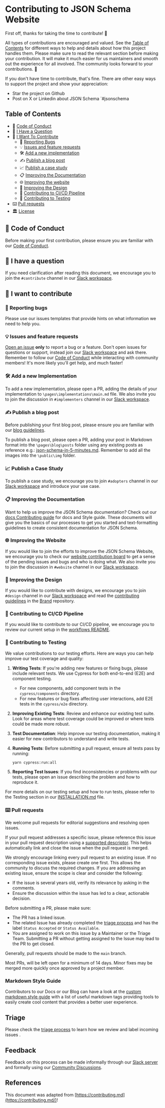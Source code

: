 # Contributing to JSON Schema Website

First off, thanks for taking the time to contribute! 🫶

All types of contributions are encouraged and valued. See the [Table of Contents](#table-of-contents) for different ways to help and details about how this project handles them. Please make sure to read the relevant section before making your contribution. It will make it much easier for us maintainers and smooth out the experience for all involved. The community looks forward to your contributions. 🎉

If you don't have time to contribute, that's fine. There are other easy ways to support the project and show your appreciation:
- Star the project on Github
- Post on X or Linkedin about JSON Schema `#jsonschema

## Table of Contents

- 🌱 [Code of Conduct](#-code-of-conduct)
- 💬 [I Have a Question](#-i-have-a-question)
- 🍻 [I Want To Contribute](#-i-want-to-contribute)
  - 🐞 [Reporting Bugs](#-reporting-bugs)
  - 💡 [Issues and feature requests](#-issues-and-feature-requests)
  - 🛠️ [Add a new implementation](#%EF%B8%8F-add-a-new-implementation)
  - ✍️ [Publish a blog post](#%EF%B8%8F-publish-a-blog-post)
  - 📈 [Publish a case study](#-publish-a-case-study)
  - 📋 [Improving the Documentation](#-improving-the-documentation)
  - 🌐 [Improving the website](#-improving-the-website)
  - 🎨 [Improving the Design](#-improving-the-design)
  - 🚀 [Contributing to CI/CD Pipeline](#-contributing-to-cicd-pipeline)
  - 🧪 [Contributing to Testing](#-contributing-to-testing)
- ⌨️ [Pull requests](#%EF%B8%8F-pull-requests)
- 🏛 [License](#-license)


## 🌱 Code of Conduct

Before making your first contribution, please ensure you are familiar with our [Code of Conduct](https://github.com/json-schema-org/.github/blob/main/CODE_OF_CONDUCT.md).

## 💬 I have a question

If you need clarification after reading this document, we encourage you to join the `#contribute` channel in our [Slack workspace](https://json-schema.org/slack).

## 🍻 I want to contribute

### 🐞 Reporting bugs

Please use our issues templates that provide hints on what information we need to help you.

### 💡 Issues and feature requests

[Open an issue](https://github.com/json-schema-org/website/issues/new) **only** to report a bug or a feature. Don't open issues for questions or support, instead join our [Slack workspace](https://www.json-schema.org/slack) and ask there. Remember to follow our [Code of Conduct](https://github.com/json-schema-org/.github/blob/main/CODE_OF_CONDUCT.md) while interacting with community members! It's more likely you'll get help, and much faster!

### 🛠️ Add a new Implementation

To add a new implementation, please open a PR, adding the details of your implementation to `\pages\implementations\main.md` file. We also invite you to join the discussion in `#implementers` channel in our  [Slack workspace](https://json-schema.org/slack).

### ✍️ Publish a blog post

Before publishing your first blog post, please ensure you are familiar with our [blog guidelines](https://github.com/json-schema-org/community/blob/main/docs/blog-guidelines.md).

To publish a blog post, please open a PR, adding your post in Markdown format into the `\pages\blog\posts` folder using any existing posts as reference e.g.: [json-schema-in-5-minutes.md](https://github.com/json-schema-org/website/blob/main/pages/blog/posts/json-schema-in-5-minutes.md?plain=1). Remember to add all the images into the `\public\img` folder.

### 📈 Publish a Case Study

To publish a case study, we encourage you to join `#adopters` channel in our [Slack workspace](https://json-schema.org/slack) and introduce your use case.

### 📋 Improving the Documentation

Want to help us improve the JSON Schema documentation? Check out our [docs Contributing guide](https://github.com/json-schema-org/website/blob/main/CONTRIBUTING-docs.md) for docs and Style guide. These documents will give you the basics of our processes to get you started and text-formatting guidelines to create consistent documentation for JSON Schema. 

### 🌐 Improving the Website

If you would like to join the efforts to improve the JSON Schema Website, we encourage you to check our [website contribution board](https://github.com/orgs/json-schema-org/projects/11) to get a sense of the pending issues and bugs and who is doing what. We also invite you to join the discussion in `#website` channel in our  [Slack workspace](https://json-schema.org/slack).

### 🎨 Improving the Design

If you would like to contribute with designs, we encourage you to join `#design` channel in our [Slack workspace](https://json-schema.org/slack) and read the [contributing guidelines](https://github.com/json-schema-org/brand/blob/master/CONTRIBUTING.md) in the [Brand](https://github.com/json-schema-org/brand) repository.

### 🚀 Contributing to CI/CD Pipeline

If you would like to contribute to our CI/CD pipeline, we encourage you to review our current setup in the [workflows README](https://github.com/json-schema-org/website/blob/main/.github/workflows/README.md).

### 🧪 Contributing to Testing

We value contributions to our testing efforts. Here are ways you can help improve our test coverage and quality:

1. **Writing Tests**: If you're adding new features or fixing bugs, please include relevant tests. We use Cypress for both end-to-end (E2E) and component testing.

   - For new components, add component tests in the `cypress/components` directory.
   - For new features or bug fixes affecting user interactions, add E2E tests in the `cypress/e2e` directory.

2. **Improving Existing Tests**: Review and enhance our existing test suite. Look for areas where test coverage could be improved or where tests could be made more robust.

3. **Test Documentation**: Help improve our testing documentation, making it easier for new contributors to understand and write tests.

4. **Running Tests**: Before submitting a pull request, ensure all tests pass by running:
   ```
   yarn cypress:run:all
   ```

5. **Reporting Test Issues**: If you find inconsistencies or problems with our tests, please open an issue describing the problem and how to reproduce it.

For more details on our testing setup and how to run tests, please refer to the Testing section in our [INSTALLATION.md](./INSTALLATION.md#testing) file.


### ⌨️ Pull requests

We welcome pull requests for editorial suggestions and resolving open issues. 

If your pull request addresses a specific issue, please reference this issue in your pull request description using a [supported descriptor](https://docs.github.com/en/issues/tracking-your-work-with-issues/linking-a-pull-request-to-an-issue#linking-a-pull-request-to-an-issue-using-a-keyword). This helps automatically link and close the issue when the pull request is merged.

We strongly encourage linking every pull request to an existing issue. If no corresponding issue exists, please create one first. This allows the community to discuss the required changes. If you are addressing an existing issue, ensure the scope is clear and consider the following:

- If the issue is several years old, verify its relevance by asking in the comments.
- Ensure the discussion within the issue has led to a clear, actionable decision.

Before submitting a PR, please make sure:
- The PR has a linked issue.
- The related Issue has already completed the [triage process](https://github.com/json-schema-org/.github/blob/main/TRIAGE.md) and has the label `Status Accepted` or `Status Available`.
- You are assigned to work on this issue by a Maintainer or the Triage Team. Submitting a PR without getting assigned to the Issue may lead to the PR to get closed.

Generally, pull requests should be made to the `main` branch.

Most PRs, will be left open for a minimum of 14 days.  Minor fixes may be merged more quickly once approved by a project member.

### Markdown Style Guide

Contributors to our Docs or our Blog can have a look at the [custom markdown style guide](https://json-schema.org/md-style-guide) with a list of useful markdown tags providing tools to easily create cool content that provides a better user experience.

## Triage

Please check the [triage process](https://github.com/json-schema-org/.github/blob/main/TRIAGE.md) to learn how we review and label incoming issues . 

## Feedback

Feedback on this process can be made informally through our [Slack server](https://json-schema.org/slack) and formally using our [Community Discussions](https://github.com/json-schema-org/community/discussions).

## References 

This document was adapted from [https://contributing.md](https://contributing.md/)!






